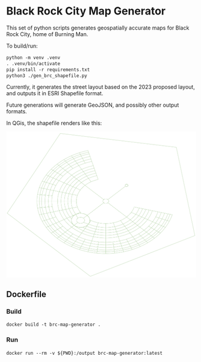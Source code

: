 # Black Rock City Map Generator

This set of python scripts generates geospatially accurate maps for Black Rock City, home of Burning Man.

To build/run:
```
python -m venv .venv
. .venv/bin/activate
pip install -r requirements.txt
python3 ./gen_brc_shapefile.py
```

Currently, it generates the street layout based on the 2023 proposed layout, and outputs it in ESRI Shapefile format.

Future generations will generate GeoJSON, and possibly other output formats.

In QGis, the shapefile renders like this:

![BRC 2023](./BRC_2022_city_layout.png)

## Dockerfile

### Build

	docker build -t brc-map-generator .

### Run

	docker run --rm -v ${PWD}:/output brc-map-generator:latest

